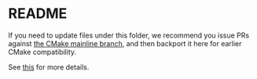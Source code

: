 # README

If you need to update files under this folder, we recommend you issue PRs against [the CMake mainline branch](https://gitlab.kitware.com/cmake/cmake/tree/master/Modules/FindCUDA.cmake), and then backport it here for earlier CMake compatibility.

See [this](./) for more details.

